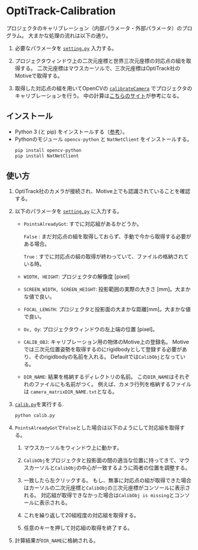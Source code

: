 # OptiTrack-Calibration
プロジェクタのキャリブレーション（内部パラメータ・外部パラメータ）のプログラム。
大まかな処理の流れは以下の通り。
1. 必要なパラメータを [`setting.py`](./setting.py) 入力する。

1. プロジェクタウィンドウ上の二次元座標と世界三次元座標の対応点の組を取得する。
二次元座標はマウスカーソルで、三次元座標はOptiTrack社のMotiveで取得する。

1. 取得した対応点の組を用いてOpenCVの [`calibrateCamera`](https://docs.opencv.org/3.4.5/d9/d0c/group__calib3d.html#ga3207604e4b1a1758aa66acb6ed5aa65d) でプロジェクタのキャリブレーションを行う。
中の計算は[こちらのサイト](https://kamino.hatenablog.com/entry/opencv_calibrate_camera)が参考になる。

## インストール
- Python 3 (と pip) をインストールする（[参考](https://realpython.com/installing-python/)）。
- Pythonのモジュール `opencv-python` と `NatNetClient` をインストールする。
    ```Bash
    pip install opencv-python
    pip install NatNetClient
    ```

## 使い方
1. OptiTrack社のカメラが接続され、Motive上でも認識されていることを確認する。

1. 以下のパラメータを [`setting.py`](./setting.py) に入力する。
    - `PointsAlreadyGot`: すでに対応組があるかどうか。

        `False` : まだ対応点の組を取得しておらず、手動で今から取得する必要がある場合。
        
        `True` : すでに対応点の組の取得が終わっていて、ファイルの格納されている時。

    - `WIDTH, HEIGHT`: プロジェクタの解像度 [pixel]
    
    - `SCREEN_WIDTH, SCREEN_HEIGHT`: 投影範囲の実際の大きさ [mm]。大まかな値で良い。

    - `FOCAL_LENGTH`: プロジェクタと投影面の大まかな距離[mm]。大まかな値で良い。
    
    - `Ox, Oy`: プロジェクタウィンドウの左上端の位置 [pixel]。
    
    - `CALIB_OBJ`: キャリブレーション用の物体のMotive上の登録名。
    Motiveでは三次元位置姿勢を取得するのにrigidbodyとして登録する必要があり、そのrigidbodyの名前を入れる。
    Defaultでは`CalibObj`となっている。
    
    - `DIR_NAME`: 結果を格納するディレクトリの名前。
    この`DIR_NAME`はそれぞれのファイルにも名前がつく。
    例えば、カメラ行列を格納するファイルは `camera_matrixDIR_NAME.txt`となる。

1. [`calib.py`](./calib.py)を実行する.
    ```bash
    python calib.py
    ```

1. `PointsAlreadyGot`で`False`とした場合は以下のようにして対応組を取得する。
    1. マウスカーソルをウィンドウ上に動かす。

    1. `CalibObj`をプロジェクタと投影面の間の適当な位置に持ってきて、マウスカーソルと`CalibObj`の中心が一致するように両者の位置を調整する。

    1. 一致したら左クリックする。
    もし、無事に対応点の組が取得できた場合はカーソルの二次元座標と`CalibObj`の三次元座標がコンソールに表示される。
    対応組が取得できなかった場合は`CalibObj is missing`とコンソールに表示される。

    1. これを繰り返して20組程度の対応組を取得する。

    1. 任意のキーを押して対応組の取得を終了する。

1. 計算結果が`DIR_NAME`に格納される。


